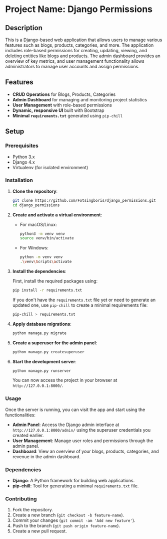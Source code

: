 # Project Name:  Django Permissions

## Description

This is a Django-based web application that allows users to manage various features such as blogs, products, categories, and more. The application includes role-based permissions for creating, updating, viewing, and deleting entities like blogs and products. The admin dashboard provides an overview of key metrics, and user management functionality allows administrators to manage user accounts and assign permissions.

## Features

- **CRUD Operations** for Blogs, Products, Categories
- **Admin Dashboard** for managing and monitoring project statistics
- **User Management** with role-based permissions
- **Dynamic, responsive UI** built with Bootstrap
- **Minimal `requirements.txt`** generated using `pip-chill`

## Setup

### Prerequisites

- Python 3.x
- Django 4.x
- Virtualenv (for isolated environment)

### Installation

1. **Clone the repository**:

    ```bash
    git clone https://github.com/Fotsingboris/django_permissions.git
    cd django_permissions
    ```

2. **Create and activate a virtual environment**:

    - For macOS/Linux:
      ```bash
      python3 -m venv venv
      source venv/bin/activate
      ```

    - For Windows:
      ```bash
      python -m venv venv
      .\venv\Scripts\activate
      ```

3. **Install the dependencies**:

    First, install the required packages using:

    ```bash
    pip install -r requirements.txt
    ```

    If you don't have the `requirements.txt` file yet or need to generate an updated one, use `pip-chill` to create a minimal requirements file:

    ```bash
    pip-chill > requirements.txt
    ```

4. **Apply database migrations**:

    ```bash
    python manage.py migrate
    ```

5. **Create a superuser for the admin panel**:

    ```bash
    python manage.py createsuperuser
    ```

6. **Start the development server**:

    ```bash
    python manage.py runserver
    ```

    You can now access the project in your browser at `http://127.0.0.1:8000/`.

### Usage

Once the server is running, you can visit the app and start using the functionalities:

- **Admin Panel**: Access the Django admin interface at `http://127.0.0.1:8000/admin/` using the superuser credentials you created earlier.
- **User Management**: Manage user roles and permissions through the admin panel.
- **Dashboard**: View an overview of your blogs, products, categories, and revenue in the admin dashboard.

### Dependencies

- **Django**: A Python framework for building web applications.
- **pip-chill**: Tool for generating a minimal `requirements.txt` file.

### Contributing

1. Fork the repository.
2. Create a new branch (`git checkout -b feature-name`).
3. Commit your changes (`git commit -am 'Add new feature'`).
4. Push to the branch (`git push origin feature-name`).
5. Create a new pull request.


